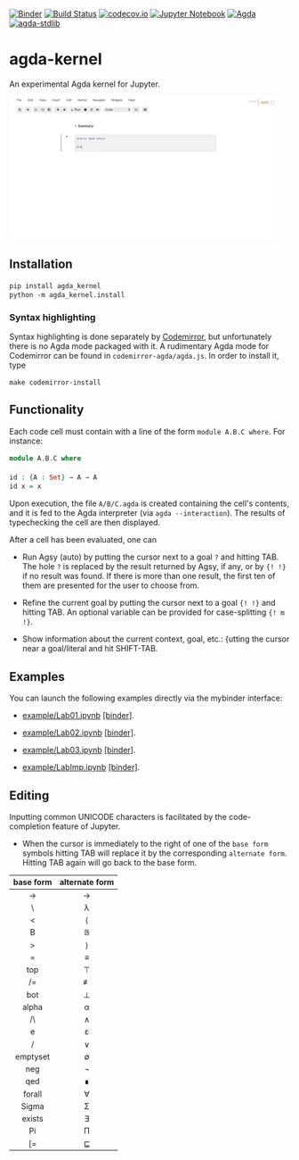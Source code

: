 [![Binder](https://mybinder.org/badge_logo.svg)](https://mybinder.org/v2/gh/lclem/agda-kernel/master)
[![Build Status](https://travis-ci.org/lclem/agda-kernel.svg)](https://travis-ci.org/lclem/agda-kernel)
[![codecov.io](https://codecov.io/github/lclem/agda-kernel/branch/master/graph/badge.svg)](https://codecov.io/github/lclem/agda-kernel)
[![Jupyter Notebook](https://img.shields.io/badge/jupyter-5.7.8-blue.svg)](https://github.com/jupyter/notebook/releases/tag/5.7.8)
[![Agda](https://img.shields.io/badge/agda-2.6.0-blue.svg)](https://github.com/agda/agda/releases/tag/v2.6.0)
[![agda-stdlib](https://img.shields.io/badge/agda--stdlib-1.0.1-blue.svg)](https://github.com/agda/agda-stdlib/releases/tag/v1.0.1)

# agda-kernel
An experimental Agda kernel for Jupyter.

![](demo/demo1.gif)

Installation
------------

    pip install agda_kernel
    python -m agda_kernel.install

### Syntax highlighting

Syntax highlighting is done separately by [Codemirror](https://codemirror.net/),
but unfortunately there is no Agda mode packaged with it.
A rudimentary Agda mode for Codemirror can be found in ``codemirror-agda/agda.js``.
In order to install it, type

    make codemirror-install
    
<!-- or follow the manual instructions below:
Let `dir` be the result of executing the following command

    pip show notebook | grep Location | cut -d ' ' -f 2

(It is something like ``/usr/local/lib/python3.7/site-packages``,
``~/anaconda3/lib/python3.7/site-packages``,
or  ``/usr/local/Cellar/jupyter/1.0.0_5/libexec/lib/python3.7/site-packages/``.)
Then, 

    mkdir -p dir/notebook/static/components/codemirror/mode/agda
    cp codemirror-agda/agda.js dir/notebook/static/components/codemirror/mode/agda
-->

Functionality
-------------

Each code cell must contain with a line of the form ``module A.B.C where``.
For instance:

```agda
module A.B.C where

id : {A : Set} → A → A
id x = x
```

Upon execution, the file `A/B/C.agda` is created containing the cell's contents,
and it is fed to the Agda interpreter (via `agda --interaction`).
The results of typechecking the cell are then displayed.

After a cell has been evaluated, one can

- Run Agsy (auto) by putting the cursor next to a goal `?` and hitting TAB.
The hole `?` is replaced by the result returned by Agsy, if any,
or by `{! !}` if no result was found.
If there is more than one result, the first ten of them are presented for the user to choose from.

- Refine the current goal by putting the cursor next to a goal `{! !}` and hitting TAB.
An optional variable can be provided for case-splitting `{! m !}`.

- Show information about the current context, goal, etc.: {utting the cursor near a goal/literal and hit SHIFT-TAB.
<!--If the expression is in parentheses ``(...)``, then the cursor should be near one of the two parentheses.
If the expression is just a literal, then the cursor should be inside, or in the vicinity of the literal.

- Normalise a closed expression,
by putting the cursor near the expression and hitting TAB.
Expression localisation follows the same rules as in the previous point.
-->

Examples
--------

You can launch the following examples directly via the mybinder interface:

- [example/Lab01.ipynb](https://github.com/lclem/agda-kernel/blob/master/example/Lab01.ipynb) [[binder]](https://mybinder.org/v2/gh/lclem/agda-kernel/master?filepath=/example/Lab01.ipynb).

- [example/Lab02.ipynb](https://github.com/lclem/agda-kernel/blob/master/example/Lab02.ipynb) [[binder]](https://mybinder.org/v2/gh/lclem/agda-kernel/master?filepath=/example/Lab02.ipynb).

- [example/Lab03.ipynb](https://github.com/lclem/agda-kernel/blob/master/example/Lab03.ipynb) [[binder]](https://mybinder.org/v2/gh/lclem/agda-kernel/master?filepath=/example/Lab03.ipynb).

- [example/LabImp.ipynb](https://github.com/lclem/agda-kernel/blob/master/example/LabImp.ipynb) [[binder]](https://mybinder.org/v2/gh/lclem/agda-kernel/master?filepath=example/LabImp.ipynb).

Editing
-------

Inputting common UNICODE characters is facilitated by the code-completion feature of Jupyter.

- When the cursor is immediately to the right of one of the `base form` symbols
hitting TAB will replace it by the corresponding `alternate form`.
Hitting TAB again will go back to the base form.

| base form | alternate form |
|:---------:|:----------------:|
| -> | → |
| \ | λ |
| < | ⟨ |
| B | 𝔹 |
| > | ⟩ |
| = | ≡ |
| top | ⊤ |
| /= | ≢ |
| bot | ⊥ |
| alpha | α |
| /\ | ∧ |
| e | ε |
| \/ | ∨ |
| emptyset | ∅ |
| neg | ¬ |
| qed | ∎ |
| forall | ∀ |
| Sigma | Σ |
| exists | ∃ |
| Pi | Π |
| \[= | ⊑ |
